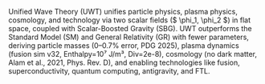 Unified Wave Theory (UWT) unifies particle physics, plasma physics, cosmology, and technology via two scalar fields ($ \phi_1, \phi_2 $) in flat space, coupled with Scalar-Boosted Gravity (SBG). UWT outperforms the Standard Model (SM) and General Relativity (GR) with fewer parameters, deriving particle masses (0–0.7% error, PDG 2025), plasma dynamics (fusion sim v32, Enthalpy=10⁷ J/m³, Div=2e-8), cosmology (no dark matter, Alam et al., 2021, Phys. Rev. D), and enabling technologies like fusion, superconductivity, quantum computing, antigravity, and FTL.
